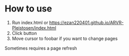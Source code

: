 #  How to use
1.  Run index.html or https://ezan220401.github.io/ARVR-Pleistosen/index.html
2.  Click button
3.  Move cursor to foobar if you want to change pages

Sometimes requires a page refresh
